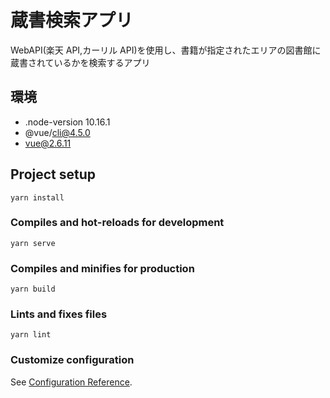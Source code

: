 # 蔵書検索アプリ

WebAPI(楽天 API,カーリル API)を使用し、書籍が指定されたエリアの図書館に蔵書されているかを検索するアプリ

## 環境

- .node-version 10.16.1
- @vue/cli@4.5.0
- vue@2.6.11

## Project setup

```
yarn install
```

### Compiles and hot-reloads for development

```
yarn serve
```

### Compiles and minifies for production

```
yarn build
```

### Lints and fixes files

```
yarn lint
```

### Customize configuration

See [Configuration Reference](https://cli.vuejs.org/config/).
